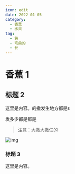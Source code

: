 ```yaml
---
icon: edit
date: 2022-01-05
category:
  - 香蕉
  - 水果
tag:
  - 黄
  - 弯曲的
  - 长
---
```


# 香蕉 1

## 标题 2

这里是内容。的撒发生地方都是s

发多少都是都是

> 注意：大撒大撒仨的

![img](https://studyimages.oss-cn-beijing.aliyuncs.com/img/Spring/2022-11/20221124193541.png)

### 标题 3

这里是内容。
